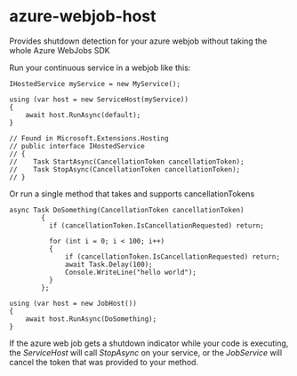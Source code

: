 # azure-webjob-host
Provides shutdown detection for your azure webjob without taking the whole Azure WebJobs SDK

Run your continuous service in a webjob like this:

    IHostedService myService = new MyService();
    
    using (var host = new ServiceHost(myService))
    {
        await host.RunAsync(default);
    }

    // Found in Microsoft.Extensions.Hosting
    // public interface IHostedService
    // {
    //    Task StartAsync(CancellationToken cancellationToken);
    //    Task StopAsync(CancellationToken cancellationToken);
    // }
    
 Or run a single method that takes and supports cancellationTokens
 
    async Task DoSomething(CancellationToken cancellationToken)
            {
              if (cancellationToken.IsCancellationRequested) return;

              for (int i = 0; i < 100; i++)
              {
                  if (cancellationToken.IsCancellationRequested) return;
                  await Task.Delay(100);
                  Console.WriteLine("hello world");
              }
            };
    
    using (var host = new JobHost())
    {
        await host.RunAsync(DoSomething);
    }
    
If the azure web job gets a shutdown indicator while your code is executing, the *ServiceHost* will call *StopAsync* on your service, or the *JobService* will cancel the token that was provided to your method.

